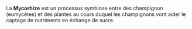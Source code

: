 La **Mycorhize** est un processus symbiose entre des champignon (eumycètes) et des plantes au cours duquel les champignons vont aider le captage de nutriments en échange de sucre.